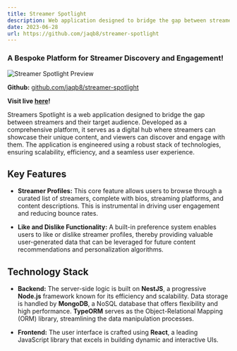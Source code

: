 ```yaml
---
title: Streamer Spotlight
description: Web application designed to bridge the gap between streamers and their target audience.
date: 2023-06-28
url: https://github.com/jaqb8/streamer-spotlight
---
```


### A Bespoke Platform for Streamer Discovery and Engagement!

![Streamer Spotlight Preview](/images/streamers-spotlight-preview.png)

**Github:** [github.com/jaqb8/streamer-spotlight](https://github.com/jaqb8/streamer-spotlight)

**Visit live [here](jaqb8.github.io/streamer-spotlight/)!**

Streamers Spotlight is a web application designed to bridge the gap between streamers and their target audience. Developed as a comprehensive platform, it serves as a digital hub where streamers can showcase their unique content, and viewers can discover and engage with them. The application is engineered using a robust stack of technologies, ensuring scalability, efficiency, and a seamless user experience.

## Key Features

- **Streamer Profiles:**
  This core feature allows users to browse through a curated list of streamers, complete with bios, streaming platforms, and content descriptions. This is instrumental in driving user engagement and reducing bounce rates.

- **Like and Dislike Functionality:**
  A built-in preference system enables users to like or dislike streamer profiles, thereby providing valuable user-generated data that can be leveraged for future content recommendations and personalization algorithms.

## Technology Stack

- **Backend:**
  The server-side logic is built on **NestJS**, a progressive **Node.js** framework known for its efficiency and scalability. Data storage is handled by **MongoDB**, a NoSQL database that offers flexibility and high performance. **TypeORM** serves as the Object-Relational Mapping (ORM) library, streamlining the data manipulation processes.

- **Frontend:**
  The user interface is crafted using **React**, a leading JavaScript library that excels in building dynamic and interactive UIs.
